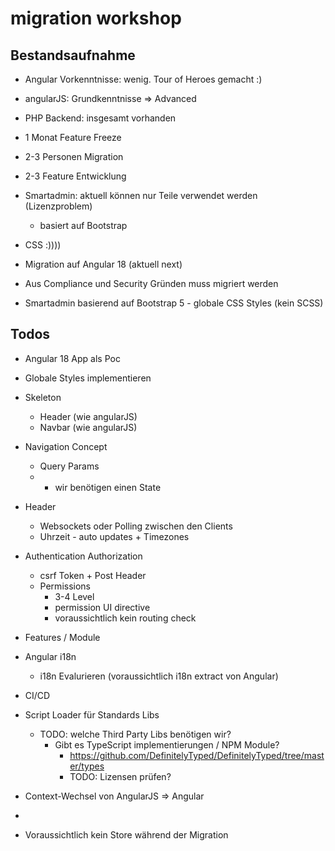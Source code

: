 # migration workshop

## Bestandsaufnahme

- Angular Vorkenntnisse: wenig. Tour of Heroes gemacht :) 
- angularJS: Grundkenntnisse => Advanced
- PHP Backend: insgesamt vorhanden

- 1 Monat Feature Freeze
- 2-3 Personen Migration
- 2-3 Feature Entwicklung

- Smartadmin: aktuell können nur Teile verwendet werden (Lizenzproblem)
  - basiert auf Bootstrap
- CSS :))))
- Migration auf Angular 18 (aktuell next)
- Aus Compliance und Security Gründen muss migriert werden
- Smartadmin basierend auf Bootstrap 5 - globale CSS Styles (kein SCSS)

 
## Todos
- Angular 18 App als Poc
- Globale Styles implementieren
- Skeleton 
  - Header (wie angularJS)
  - Navbar (wie angularJS)
- Navigation Concept
  - Query Params
  - + wir benötigen einen State
- Header
  - Websockets oder Polling zwischen den Clients
  - Uhrzeit - auto updates + Timezones
- Authentication Authorization
  - csrf Token + Post Header
  - Permissions
    - 3-4 Level
    - permission UI directive
    - voraussichtlich kein routing check
- Features / Module
- Angular i18n
  - i18n Evalurieren (voraussichtlich i18n extract von Angular)

- CI/CD
- Script Loader für Standards Libs
  - TODO: welche Third Party Libs benötigen wir?
    - Gibt es TypeScript implementierungen / NPM Module?
      - https://github.com/DefinitelyTyped/DefinitelyTyped/tree/master/types
      - TODO: Lizensen prüfen? 
- Context-Wechsel von AngularJS => Angular
- 



- Voraussichtlich kein Store während der Migration
